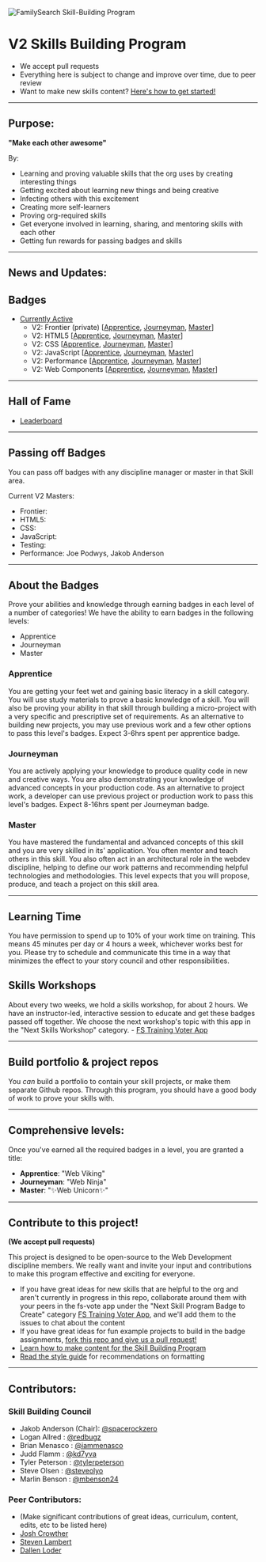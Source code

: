 ![FamilySearch Skill-Building Program](https://edge.fscdn.org/assets/img/theme-engage/assets/images/tree-logotype-1x-94806fd4d3214ea1ab7ce7eac7310d2c.png "FamilySearch Skill-Building Program")

V2 Skills Building Program
==========================

- We accept pull requests
- Everything here is subject to change and improve over time, due to peer review
- Want to make new skills content? [Here's how to get started!](how-to-make-content.md)


-----


## Purpose:
**"Make each other awesome"**

By:

  - Learning and proving valuable skills that the org uses by creating
interesting things
  - Getting excited about learning new things and being creative
  - Infecting others with this excitement
  - Creating more self-learners
  - Proving org-required skills
  - Get everyone involved in learning, sharing, and mentoring skills with each
other
  - Getting fun rewards for passing badges and skills


-----

## News and Updates:

## Badges
- [Currently Active](badges-active/ "Currently Active Badges")
  - V2: Frontier (private)
  [[Apprentice](https://almtools.ldschurch.org/fhconfluence/display/WD/V2+Frontier+-+Apprentice),
  [Journeyman](https://almtools.ldschurch.org/fhconfluence/display/WD/V2+Frontier+-+Journeyman),
  [Master](https://almtools.ldschurch.org/fhconfluence/display/WD/V2+Frontier+-+Master)]
  - V2: HTML5
  [[Apprentice](badges-active/html/apprentice.md),
  [Journeyman](badges-active/html/journeyman.md),
  [Master](badges-active/html/master.md)]
  - V2: CSS
  [[Apprentice](badges-active/css/apprentice.md),
  [Journeyman](badges-active/css/journeyman.md),
  [Master](badges-active/css/master.md)]
  - V2: JavaScript
  [[Apprentice](badges-active/javascript/apprentice.md),
  [Journeyman](badges-active/javascript/journeyman.md),
  [Master](badges-active/javascript/master.md)]
  - V2: Performance
  [[Apprentice](badges-active/performance/apprentice.md),
  [Journeyman](badges-active/performance/journeyman.md),
  [Master](badges-active/performance/master.md)]
  - V2: Web Components
  [[Apprentice](badges-active/web-components/apprentice.md),
  [Journeyman](badges-active/web-components/journeyman.md),
  [Master](badges-active/web-components/master.md)]


-----
<!-- Insert newest badges into table below. Newest on left, up to 5 at once -->
<!-- ## Newest Active Badges
[Performance Journeyman](badges-active/performance/journeyman.md) | [Performance Apprentice](badges-active/performance/apprentice.md)
----------------------------------------------------------------- | -----------------------------------------------------------------
![Performance Journeyman Badge Image](img/badges/perf-journeyman-md.png "Performance Apprentice Badge Image") | ![Performance Apprentice Badge Image](img/badges/perf-apprentice-md.png "Performance Apprentice Badge Image")


-----
-->


## Hall of Fame
- [Leaderboard](https://github.com/fs-webdev/skill-building-program/issues/38 "Hall of Fame Leaderboard")


-----

## Passing off Badges
You can pass off badges with any discipline manager or master in that Skill area.

Current V2 Masters:
- Frontier:
- HTML5:
- CSS:
- JavaScript:
- Testing:
- Performance: Joe Podwys, Jakob Anderson


-----


## About the Badges

Prove your abilities and knowledge through earning badges in each level of a
number of categories!
We have the ability to earn badges in the following levels:

- Apprentice
- Journeyman
- Master

### Apprentice
You are getting your feet wet and gaining basic literacy in a skill category. You will use study materials to prove a basic knowledge of a skill. You will also be proving your ability in that skill through building a micro-project with a very specific and prescriptive set of requirements. As an alternative to building new projects, you may use previous work and a few other options to pass this level's badges. Expect 3-6hrs spent per apprentice badge.

### Journeyman
You are actively applying your knowledge to produce quality code in new and creative ways. You are also demonstrating your knowledge of advanced concepts in your production code. As an alternative to project work, a developer can use previous project or production work to pass this level's badges. Expect 8-16hrs spent per Journeyman badge.

### Master
You have mastered the fundamental and advanced concepts of this skill and you are very skilled in its' application. You often mentor and teach others in this skill. You also often act in an architectural role in the webdev discipline, helping to define our work patterns and recommending helpful technologies and methodologies. This level expects that you will propose, produce, and teach a project on this skill area.


-----


## Learning Time
You have permission to spend up to 10% of your work time on training. This means 45 minutes per day or 4 hours a week, whichever works best for you. Please try to schedule and communicate this time in a way that minimizes the effect to your story council and other responsibilities.


## Skills Workshops
About every two weeks, we hold a skills workshop, for about 2 hours. We have an instructor-led, interactive session to educate and get these badges passed off together. We choose the next workshop's topic with this app in the "Next Skills Workshop" category. - [FS Training Voter App](https://fs-vote.herokuapp.com/?cat=next-skill-workshop)

-----


## Build portfolio & project repos
You *can* build a portfolio to contain your skill projects, or make them separate Github repos. Through this program, you should have a good body of work to prove your skills with.


-----


## Comprehensive levels:
Once you've earned all the required badges in a level, you are granted a title:

- **Apprentice**: "Web Viking"
- **Journeyman**: "Web Ninja"
- **Master**:     ":sparkles:Web Unicorn:sparkles:"


-----

## Contribute to this project!
**(We accept pull requests)**

This project is designed to be open-source to the Web Development discipline
members. We really want and invite your input and contributions to make this
program effective and exciting for everyone.

- If you have great ideas for new
skills that are helpful to the org and aren't currently in progress in this
repo, collaborate around them with your peers in the fs-vote app under the "Next Skill Program Badge to Create" category [FS Training Voter App](https://fs-vote.herokuapp.com/?cat=next-skill-badge), and we'll add them to the issues to chat about the content
- If you have great ideas for fun example projects to build in the badge
assignments, [fork this repo and give us a pull request!](https://github.com/fs-webdev/skill-building-program/fork "Fork this repo")
- [Learn how to make content for the Skill Building Program](how-to-make-content.md)
- [Read the style guide](style-guide.md "Style Guide") for recommendations on formatting


-----


## Contributors:

### Skill Building Council
- Jakob Anderson (Chair): [@spacerockzero](https://github.com/spacerockzero)
- Logan Allred : [@redbugz](https://github.com/redbugz)
- Brian Menasco : [@iammenasco](https://github.com/iammenasco)
- Judd Flamm : [@kd7yva](https://github.com/kd7yva)
- Tyler Peterson : [@tylerpeterson](https://github.com/tylerpeterson)
- Steve Olsen : [@steveolyo](https://github.com/steveolyo)
- Marlin Benson : [@mbenson24](https://github.com/mbenson24)

### Peer Contributors:
- (Make significant contributions of great ideas, curriculum, content, edits,
etc to be listed here)
- [Josh Crowther](https://github.com/jshcrowthe)
- [Steven Lambert](https://github.com/straker)
- [Dallen Loder](https://github.com/dllndv)
